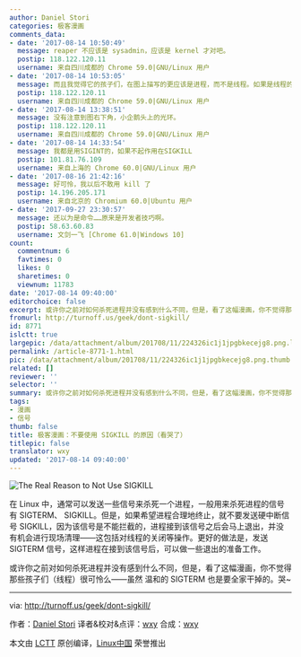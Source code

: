 ```yaml
---
author: Daniel Stori
categories: 极客漫画
comments_data:
- date: '2017-08-14 10:50:49'
  message: reaper 不应该是 sysadmin，应该是 kernel 才对吧。
  postip: 118.122.120.11
  username: 来自四川成都的 Chrome 59.0|GNU/Linux 用户
- date: '2017-08-14 10:53:05'
  message: 而且我觉得它的孩子们，在图上描写的更应该是进程，而不是线程。如果是线程的话，那都应该被 KILL 才是。
  postip: 118.122.120.11
  username: 来自四川成都的 Chrome 59.0|GNU/Linux 用户
- date: '2017-08-14 13:38:51'
  message: 没有注意到图右下角，小企鹅头上的光环。
  postip: 118.122.120.11
  username: 来自四川成都的 Chrome 59.0|GNU/Linux 用户
- date: '2017-08-14 14:33:54'
  message: 我都是用SIGINT的，如果不起作用在SIGKILL
  postip: 101.81.76.109
  username: 来自上海的 Chrome 60.0|GNU/Linux 用户
- date: '2017-08-16 21:42:16'
  message: 好可怜，我以后不敢用 kill 了
  postip: 14.196.205.171
  username: 来自北京的 Chromium 60.0|Ubuntu 用户
- date: '2017-09-27 23:30:57'
  message: 还以为是命令……原来是开发者技巧啊。
  postip: 58.63.60.83
  username: 文剑一飞 [Chrome 61.0|Windows 10]
count:
  commentnum: 6
  favtimes: 0
  likes: 0
  sharetimes: 0
  viewnum: 11783
date: '2017-08-14 09:40:00'
editorchoice: false
excerpt: 或许你之前对如何杀死进程并没有感到什么不同，但是，看了这幅漫画，你不觉得那些孩子们（线程）很可怜么——虽然 温和的 SIGTERM 也是要全家干掉的。哭~
fromurl: http://turnoff.us/geek/dont-sigkill/
id: 8771
islctt: true
largepic: /data/attachment/album/201708/11/224326ic1j1jpgbkecejg8.png.large.jpg
permalink: /article-8771-1.html
pic: /data/attachment/album/201708/11/224326ic1j1jpgbkecejg8.png.thumb.jpg
related: []
reviewer: ''
selector: ''
summary: 或许你之前对如何杀死进程并没有感到什么不同，但是，看了这幅漫画，你不觉得那些孩子们（线程）很可怜么——虽然 温和的 SIGTERM 也是要全家干掉的。哭~
tags:
- 漫画
- 信号
thumb: false
title: 极客漫画：不要使用 SIGKILL 的原因（看哭了）
titlepic: false
translator: wxy
updated: '2017-08-14 09:40:00'
---
```


![The Real Reason to Not Use SIGKILL](/data/attachment/album/201708/11/224326ic1j1jpgbkecejg8.png)


在 Linux 中，通常可以发送一些信号来杀死一个进程，一般用来杀死进程的信号有 SIGTERM、 SIGKILL。但是，如果希望进程合理地终止，就不要发送硬中断信号 SIGKILL，因为该信号是不能拦截的，进程接到该信号之后会马上退出，并没有机会进行现场清理——这包括对线程的关闭等操作。更好的做法是，发送 SIGTERM 信号，这样进程在接到该信号后，可以做一些退出的准备工作。


或许你之前对如何杀死进程并没有感到什么不同，但是，看了这幅漫画，你不觉得那些孩子们（线程）很可怜么——虽然 温和的 SIGTERM 也是要全家干掉的。哭~




---


via: <http://turnoff.us/geek/dont-sigkill/>


作者：[Daniel Stori](http://turnoff.us/about/) 译者&校对&点评：[wxy](https://github.com/wxy) 合成：[wxy](https://github.com/wxy)


本文由 [LCTT](https://github.com/LCTT/TranslateProject) 原创编译，[Linux中国](https://linux.cn/) 荣誉推出